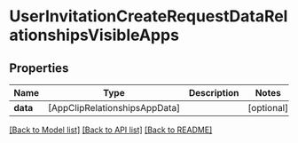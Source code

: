 # UserInvitationCreateRequestDataRelationshipsVisibleApps

## Properties
Name | Type | Description | Notes
------------ | ------------- | ------------- | -------------
**data** | [AppClipRelationshipsAppData] |  | [optional] 

[[Back to Model list]](../README.md#documentation-for-models) [[Back to API list]](../README.md#documentation-for-api-endpoints) [[Back to README]](../README.md)


